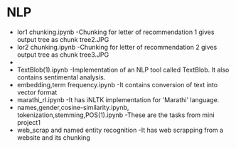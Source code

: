 # NLP
- lor1 chunking.ipynb
-Chunking for letter of recommendation 1 gives output tree as chunk tree2.JPG
- lor2 chunking.ipynb
-Chunking for letter of recommendation 2 gives output tree as chunk tree3.JPG
- 
- TextBlob(1).ipynb 
-Implementation of an NLP tool called TextBlob. It also contains sentimental analysis.
- embedding,term frequency.ipynb
-It contains conversion of text into vector format
- marathi_rl.ipynb
-It has iNLTK implementation for 'Marathi' language.
- names,gender,cosine-similarity.ipynb, tokenization,stemming,POS(1).ipynb
-These are the tasks from mini project1
- web_scrap and named entity recognition 
-It has web scrapping from a website and its chunking
